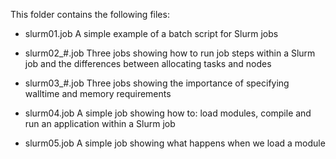 This folder contains the following files:

- slurm01.job
A simple example of a batch script for Slurm jobs

- slurm02_#.job 
Three jobs showing how to run job steps within a Slurm job and the differences between allocating tasks and nodes 

- slurm03_#.job
Three jobs showing the importance of specifying walltime and memory requirements 

- slurm04.job
A simple job showing how to: load modules, compile and run an application within a Slurm job

- slurm05.job
A simple job showing what happens when we load a module 

